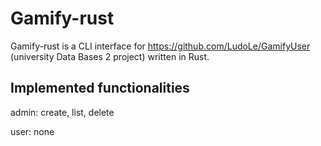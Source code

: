 # Gamify-rust

Gamify-rust is a CLI interface for https://github.com/LudoLe/GamifyUser (university Data Bases 2 project) written in Rust.

## Implemented functionalities

admin: create, list, delete



user: none